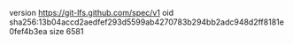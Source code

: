 version https://git-lfs.github.com/spec/v1
oid sha256:13b04accd2aedfef293d5599ab4270783b294bb2adc948d2ff8181e0fef4b3ea
size 6581
